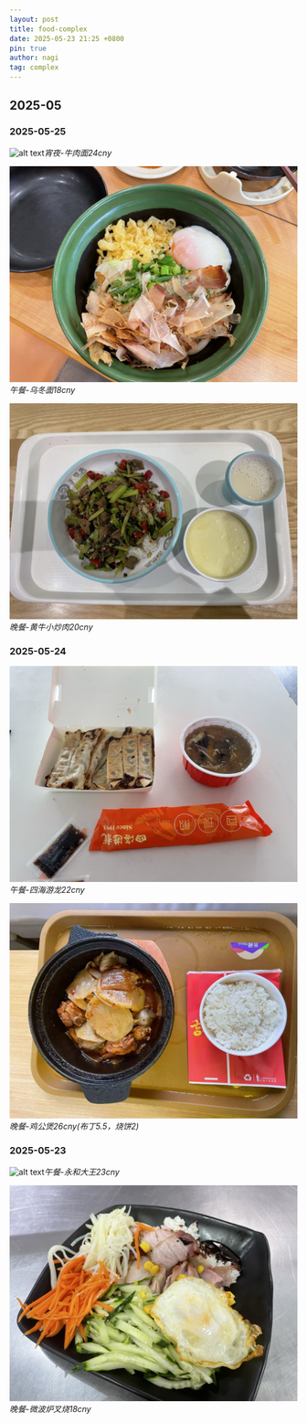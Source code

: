 ```yaml
---
layout: post
title: food-complex
date: 2025-05-23 21:25 +0800
pin: true
author: nagi
tag: complex
---
```


## 2025-05

### 2025-05-25

![alt text](../assets/2025-05/458c5644493df368f154e499aa14d12.jpg)_宵夜-牛肉面24cny_

![alt text](../assets/2025-05/44b699ccbe272916387e92d6c1d6976.jpg)_午餐-乌冬面18cny_

![alt text](../assets/2025-05/3b62199e37cc5e41ac715e67f0b1a49.jpg)_晚餐-黄牛小炒肉20cny_


### 2025-05-24

![alt text](../assets/2025-05/39046af72a430e4bcb8889ff0aef4d6.jpg)_午餐-四海游龙22cny_

![alt text](../assets/2025-05/e73b3406fef477aa9f3473f041217f3.jpg)_晚餐-鸡公煲26cny(布丁5.5，烧饼2)_

### 2025-05-23

![alt text](../assets/2025-05/1b25fe2a9aa17cd399531e05eff7c48.jpg)_午餐-永和大王23cny_

![alt text](../assets/2025-05/da812e26ad6619e9fcd7c8dd9db0bbf.jpg)_晚餐-微波炉叉烧18cny_

